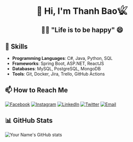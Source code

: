 <h1 align="center">👋 Hi, I'm Thanh Bao𓆤</h1>

<h2 align="center">👨‍💻 "Life is to be happy" 😄</h2>

## 🚀 Skills
- **Programming Languages**: C#, Java, Python, SQL
- **Frameworks**: Spring Boot, ASP.NET, ReactJS
- **Databases**: MySQL, PostgreSQL, MongoDB
- **Tools**: Git, Docker, Jira, Trello, GitHub Actions

## 📫 How to Reach Me

[![Facebook](https://img.shields.io/badge/Facebook-3b5998?style=for-the-badge&logo=facebook&logoColor=white&color=3b5998&borderRadius=20)](https://www.facebook.com/nguyenthanhbaooo)
[![Instagram](https://img.shields.io/badge/Instagram-E1306C?style=for-the-badge&logo=instagram&logoColor=white&color=E1306C&borderRadius=20)](https://www.instagram.com/_ngth_bao/)
[![LinkedIn](https://img.shields.io/badge/LinkedIn-0077B5?style=for-the-badge&logo=linkedin&logoColor=white&color=0077B5&borderRadius=20)](https://www.linkedin.com/in/thanhbao2510/)
[![Twitter](https://img.shields.io/badge/Twitter-1DA1F2?style=for-the-badge&logo=twitter&logoColor=white&color=1DA1F2&borderRadius=20)](https://x.com/ngthanhbao_dev)
[![Email](https://img.shields.io/badge/Email-D14836?style=for-the-badge&logo=gmail&logoColor=white&color=D14836&borderRadius=20)](mailto:ngthanhbao.dev@gmail.com)


## 📊 GitHub Stats
![Your Name's GitHub stats](https://github-readme-stats.vercel.app/api?username=NThanhBao&show_icons=true&theme=radical)

